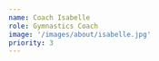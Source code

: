 ```yaml
---
name: Coach Isabelle
role: Gymnastics Coach
image: '/images/about/isabelle.jpg'
priority: 3
---
```

